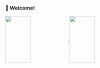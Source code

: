 ### 👋 Welcome! 
<a href="https://github.com/anuraghazra/github-readme-stats" >
  <img height=150px width="40%" align="center" src="https://github-readme-stats.vercel.app/api?username=wuleds&theme=transparent"/>
</a>
<a href="https://github.com/anuraghazra/github-readme-stats">
  <img height=150px width="40%" align="center" src="https://github-readme-stats.vercel.app/api/wakatime?username=wule"/>
</a>
